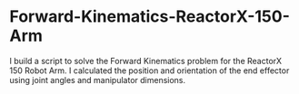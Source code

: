 # Forward-Kinematics-ReactorX-150-Arm
I build a script to solve the Forward Kinematics problem for the ReactorX 150 Robot Arm. I calculated the position and orientation of the end effector using joint angles and manipulator dimensions.
